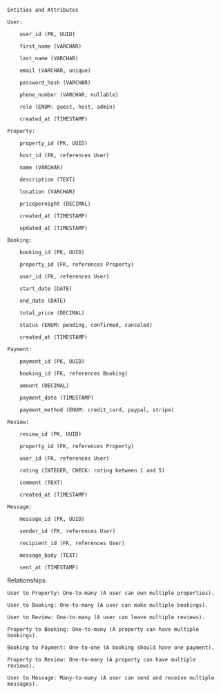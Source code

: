     Entities and Attributes

    User:

        user_id (PK, UUID)

        first_name (VARCHAR)

        last_name (VARCHAR)

        email (VARCHAR, unique)

        password_hash (VARCHAR)

        phone_number (VARCHAR, nullable)

        role (ENUM: guest, host, admin)

        created_at (TIMESTAMP)

    Property:

        property_id (PK, UUID)

        host_id (FK, references User)

        name (VARCHAR)

        description (TEXT)

        location (VARCHAR)

        pricepernight (DECIMAL)

        created_at (TIMESTAMP)

        updated_at (TIMESTAMP)

    Booking:

        booking_id (PK, UUID)

        property_id (FK, references Property)

        user_id (FK, references User)

        start_date (DATE)

        end_date (DATE)

        total_price (DECIMAL)

        status (ENUM: pending, confirmed, canceled)

        created_at (TIMESTAMP)

    Payment:

        payment_id (PK, UUID)

        booking_id (FK, references Booking)

        amount (DECIMAL)

        payment_date (TIMESTAMP)

        payment_method (ENUM: credit_card, paypal, stripe)

    Review:

        review_id (PK, UUID)

        property_id (FK, references Property)

        user_id (FK, references User)

        rating (INTEGER, CHECK: rating between 1 and 5)

        comment (TEXT)

        created_at (TIMESTAMP)

    Message:

        message_id (PK, UUID)

        sender_id (FK, references User)

        recipient_id (FK, references User)

        message_body (TEXT)

        sent_at (TIMESTAMP)

Relationships:

    User to Property: One-to-many (A user can own multiple properties).

    User to Booking: One-to-many (A user can make multiple bookings).

    User to Review: One-to-many (A user can leave multiple reviews).

    Property to Booking: One-to-many (A property can have multiple bookings).

    Booking to Payment: One-to-one (A booking should have one payment).

    Property to Review: One-to-many (A property can have multiple reviews).

    User to Message: Many-to-many (A user can send and receive multiple messages).




   
    